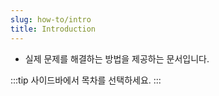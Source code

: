 ```yaml
---
slug: how-to/intro
title: Introduction
---
```


- 실제 문제를 해결하는 방법을 제공하는 문서입니다.

:::tip
사이드바에서 목차를 선택하세요.
:::

